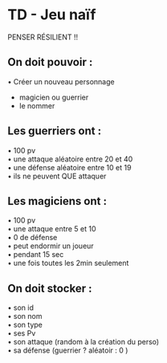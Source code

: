 # TD - Jeu naïf 

PENSER RÉSILIENT !!      

## On doit pouvoir :     
• Créer un nouveau personnage    
- magicien ou guerrier   
- le nommer     

## Les guerriers ont :      
• 100 pv     
• une attaque aléatoire entre 20 et 40     
• une défense aléatoire entre 10 et 19     
• ils ne peuvent QUE attaquer    

## Les magiciens ont :      
• 100 pv      
• une attaque entre 5 et 10      
• 0 de défense      
• peut endormir un joueur      
• pendant 15 sec      
• une fois toutes les 2min seulement      

## On doit stocker :         
• son id        
• son nom        
• son type        
• ses Pv        
• son attaque (random à la création du perso)        
• sa défense (guerrier ? aléatoir : 0 )        
